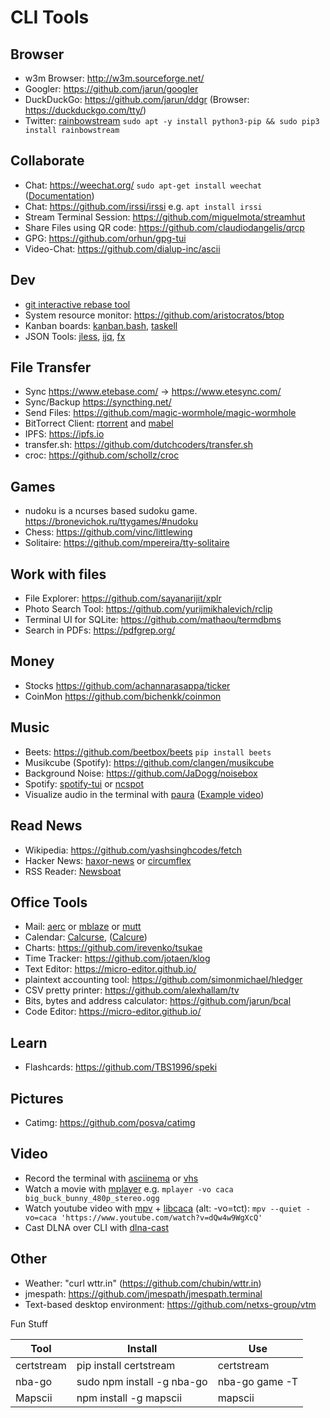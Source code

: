 # CLI Tools

## Browser

- w3m Browser: <http://w3m.sourceforge.net/>
- Googler: <https://github.com/jarun/googler>
- DuckDuckGo: <https://github.com/jarun/ddgr> (Browser: <https://duckduckgo.com/tty/>)
- Twitter: [rainbowstream](https://github.com/orakaro/rainbowstream) `sudo apt -y install python3-pip && sudo pip3 install rainbowstream`

## Collaborate

- Chat: <https://weechat.org/> `sudo apt-get install weechat` ([Documentation](https://weechat.org/files/doc/devel/weechat_quickstart.en.html))
- Chat: <https://github.com/irssi/irssi> e.g. `apt install irssi`
- Stream Terminal Session: <https://github.com/miguelmota/streamhut>
- Share Files using QR code: <https://github.com/claudiodangelis/qrcp>
- GPG: <https://github.com/orhun/gpg-tui>
- Video-Chat: <https://github.com/dialup-inc/ascii>

## Dev

- [git interactive rebase tool](https://github.com/MitMaro/git-interactive-rebase-tool)
- System resource monitor: <https://github.com/aristocratos/btop>
- Kanban boards: [kanban.bash](https://github.com/coderofsalvation/kanban.bash), [taskell](https://github.com/smallhadroncollider/taskell)
- JSON Tools: [jless](https://github.com/PaulJuliusMartinez/jless), [ijq](https://sr.ht/~gpanders/ijq), [fx](https://github.com/antonmedv/fx)

## File Transfer

- Sync <https://www.etebase.com/> → <https://www.etesync.com/>
- Sync/Backup <https://syncthing.net/>
- Send Files: <https://github.com/magic-wormhole/magic-wormhole>
- BitTorrect Client: [rtorrent](https://github.com/rakshasa/rtorrent) and [mabel](https://github.com/smmr-software/mabel)
- IPFS: <https://ipfs.io>
- transfer.sh: <https://github.com/dutchcoders/transfer.sh>
- croc: <https://github.com/schollz/croc>

## Games

- nudoku is a ncurses based sudoku game. <https://bronevichok.ru/ttygames/#nudoku>
- Chess: <https://github.com/vinc/littlewing>
- Solitaire: <https://github.com/mpereira/tty-solitaire>

## Work with files

- File Explorer: <https://github.com/sayanarijit/xplr>
- Photo Search Tool: <https://github.com/yurijmikhalevich/rclip>
- Terminal UI for SQLite: <https://github.com/mathaou/termdbms>
- Search in PDFs: <https://pdfgrep.org/>

## Money

- Stocks <https://github.com/achannarasappa/ticker>
- CoinMon <https://github.com/bichenkk/coinmon>

## Music

- Beets: <https://github.com/beetbox/beets> `pip install beets`
- Musikcube (Spotify): <https://github.com/clangen/musikcube>
- Background Noise: <https://github.com/JaDogg/noisebox>
- Spotify: [spotify-tui](https://github.com/Rigellute/spotify-tui) or [ncspot](https://github.com/hrkfdn/ncspot)
- Visualize audio in the terminal with [paura](https://github.com/tyiannak/paura) ([Example video](https://www.youtube.com/watch?v=YEi9AmA-07s))

## Read News

- Wikipedia: <https://github.com/yashsinghcodes/fetch>
- Hacker News: [haxor-news](https://github.com/donnemartin/haxor-news) or [circumflex](https://github.com/bensadeh/circumflex)
- RSS Reader: [Newsboat](https://github.com/newsboat/newsboat)

## Office Tools

- Mail: [aerc](https://aerc-mail.org/) or [mblaze](https://github.com/leahneukirchen/mblaze) or [mutt](http://www.mutt.org/)
- Calendar: [Calcurse](https://www.calcurse.org), ([Calcure](https://github.com/anufrievroman/calcure))
- Charts: <https://github.com/irevenko/tsukae>
- Time Tracker: <https://github.com/jotaen/klog>
- Text Editor: <https://micro-editor.github.io/>
- plaintext accounting tool: <https://github.com/simonmichael/hledger>
- CSV pretty printer: <https://github.com/alexhallam/tv>
- Bits, bytes and address calculator: <https://github.com/jarun/bcal>
- Code Editor: <https://micro-editor.github.io/>

## Learn

- Flashcards: <https://github.com/TBS1996/speki>

## Pictures

- Catimg: <https://github.com/posva/catimg>

## Video

- Record the terminal with [asciinema](https://asciinema.org) or [vhs](https://github.com/charmbracelet/vhs)
- Watch a movie with [mplayer](https://mplayerhq.hu/design7/dload.html) e.g. ```mplayer -vo caca big_buck_bunny_480p_stereo.ogg```
- Watch youtube video with [mpv](https://mpv.io/) + [libcaca](http://caca.zoy.org/wiki/libcaca) (alt: -vo=tct): ```mpv --quiet -vo=caca 'https://www.youtube.com/watch?v=dQw4w9WgXcQ'```
- Cast DLNA over CLI with [dlna-cast](https://github.com/link89/dlna-cast)

## Other

- Weather: "curl wttr.in" (<https://github.com/chubin/wttr.in>)
- jmespath: <https://github.com/jmespath/jmespath.terminal>
- Text-based desktop environment: <https://github.com/netxs-group/vtm>

Fun Stuff

| Tool       | Install                    | Use            |
|------------|----------------------------|----------------|
| certstream | pip install certstream     | certstream     |
| nba-go     | sudo npm install -g nba-go | nba-go game -T |
| Mapscii    | npm install -g mapscii     | mapscii        |
